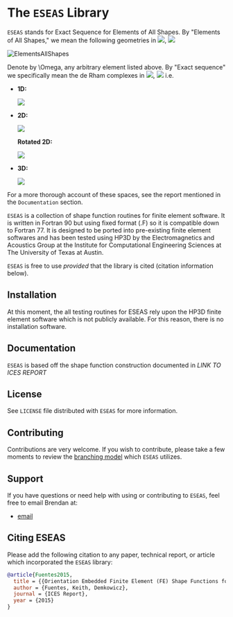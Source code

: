 The `ESEAS` Library
=================

`ESEAS` stands for Exact Sequence for Elements of All Shapes. By "Elements of All Shapes," we mean the following geometries in <img src="http://latex.codecogs.com/gif.latex?\mathbb{R}^n" border="0"/>, <img src="http://latex.codecogs.com/gif.latex?n=1,2,3." border="0"/>

![ElementsAllShapes](https://cloud.githubusercontent.com/assets/10820180/6026267/0f6fe8d0-ab9f-11e4-9391-f86bd8ce80aa.png "Elements of all shapes.")

Denote by <span lang="latex">\Omega</span>, any arbitrary element listed above. By "Exact sequence" we specifically mean the de Rham complexes in <img src="http://latex.codecogs.com/gif.latex?\Omega\subset\mathbb{R}^n" border="0"/>, <img src="http://latex.codecogs.com/gif.latex?n=1,2,3." border="0"/>
i.e.

-   **1D:**

    <img src="http://latex.codecogs.com/gif.latex?H^1(\Omega)\stackrel{\nabla}{\longrightarrow}L^2(\Omega)\,." border="0"/>

- **2D:**

    <img src="http://latex.codecogs.com/gif.latex?H^1\xrightarrow{\,\,\nabla\,\,}H(\mathrm{curl}) \xrightarrow{\nabla\times}L^2\,." border="0"/>

    **Rotated 2D:**

    <img src="http://latex.codecogs.com/gif.latex?H^1\xrightarrow{\mathrm{curl}}H(\mathrm{div})\xrightarrow{\,\nabla\cdot\,}L^2\,." border="0"/>

-   **3D:**

    <img src="http://latex.codecogs.com/gif.latex?H^1\xrightarrow{\,\,\nabla\,\,}H(\mathrm{curl})\xrightarrow{\nabla\times}H(\mathrm{div})\xrightarrow{\,\nabla\cdot\,}L^2\,." border="0"/>

For a more thorough account of these spaces, see the report mentioned in the `Documentation` section.

`ESEAS` is a collection of shape function routines for finite element software. It is written in Fortran 90 but using fixed format (.F) so it is compatible down to Fortran 77. It is designed to be ported into pre-existing finite element softwares and has been tested using HP3D by the Electromagnetics and Acoustics Group at the Institute for Computational Engineering Sciences at The University of Texas at Austin.

`ESEAS` is free to use *provided* that the library is cited (citation information below).

Installation
------------

At this moment, the all testing routines for ESEAS rely upon the HP3D finite element software which is not publicly available. For this reason, there is no installation software.

Documentation
-------------

`ESEAS` is based off the shape function construction documented in
*LINK TO ICES REPORT*
<!-- [here](http://libqueso.github.io/queso/docs/html/). -->

License
-------

See `LICENSE` file distributed with `ESEAS` for more information.

Contributing
------------

Contributions are very welcome.  If you wish to contribute, please take a few moments to review the [branching model](http://nvie.com/posts/a-successful-git-branching-model/) which `ESEAS` utilizes.

Support
-------

If you have questions or need help with using or contributing to `ESEAS`, feel free to email Brendan at:

- [email](mailto:brendan@ices.utexas.edu)

Citing ESEAS
-------
Please add the following citation to any paper, technical report, or article which incorporated the `ESEAS` library:

```bibtex
@article{Fuentes2015,
  title = {{Orientation Embedded Finite Element (FE) Shape Functions for the Exact Sequence Elements of All Shapes}},
  author = {Fuentes, Keith, Demkowicz},
  journal = {ICES Report},
  year = {2015}
}
```
<!-- volume = {}, -->
<!-- url = {http://dx.doi.org/10.1007/978-3-642-29737-3\_44}, -->

<!-- Need this line to convert latex -->
<script type="text/javascript" src="http://latex.codecogs.com/latexit.js"></script>
